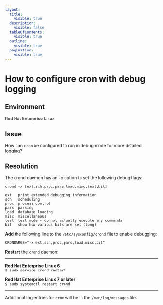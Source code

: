 ```yaml
---
layout:
  title:
    visible: true
  description:
    visible: false
  tableOfContents:
    visible: true
  outline:
    visible: true
  pagination:
    visible: true
---
```


# How to configure cron with debug logging

## Environment

Red Hat Enterprise Linux

## Issue

How can `cron` be configured to run in debug mode for more detailed logging?

## Resolution

The crond daemon has an `-x` option to set the following debug flags:

```
crond -x [ext,sch,proc,pars,load,misc,test,bit]

ext   print extended debugging information
sch   scheduling
proc  process control
pars  parsing
load  database loading
misc  miscellaneous
test  test mode - do not actually execute any commands
bit   show how various bits are set (long)
```

**Add** the following line to the `/etc/sysconfig/crond` file to enable debugging:

`CRONDARGS="-x ext,sch,proc,pars,load,misc,bit"`

**Restart** the `crond` daemon:

***

**Red Hat Enterprise Linux 6**\
`$ sudo service crond restart`

**Red Hat Enterprise Linux 7 or later**\
`$ sudo systemctl restart crond`

***

Additional log entries for `cron` will be in the `/var/log/messages` file.
